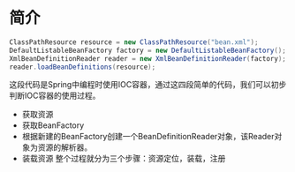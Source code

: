 # 简介
```java
ClassPathResource resource = new ClassPathResource("bean.xml");
DefaultListableBeanFactory factory = new DefaultListableBeanFactory();
XmlBeanDefinitionReader reader = new XmlBeanDefinitionReader(factory);
reader.loadBeanDefinitions(resource);
```
这段代码是Spring中编程时使用IOC容器，通过这四段简单的代码，我们可以初步判断IOC容器的使用过程。

- 获取资源
- 获取BeanFactory
- 根据新建的BeanFactory创建一个BeanDefinitionReader对象，该Reader对象为资源的解析器。
- 装载资源 整个过程就分为三个步骤：资源定位，装载，注册

